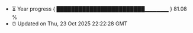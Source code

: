 - ⏳ Year progress { ████████████████████████▁▁▁▁▁▁ } 81.08 %
- ⏰ Updated on Thu, 23 Oct 2025 22:22:28 GMT

